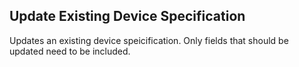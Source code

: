 Update Existing Device Specification
------------------------------------
Updates an existing device speicification. Only fields that should be updated need
to be included.